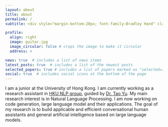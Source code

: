 ```yaml
---
layout: about
title: about
permalink: /
subtitle: <div style="margin-bottom:20px; font-family:Bradley Hand" class="motto">Explore and impress the world</div>

profile:
  align: right
  image: guitar.jpg
  image_circular: false # crops the image to make it circular
  address: >

news: true  # includes a list of news items
latest_posts: true  # includes a list of the newest posts
selected_papers: true # includes a list of papers marked as "selected={true}"
social: true  # includes social icons at the bottom of the page
---
```


 I am a junior at the University of Hong Kong. I am currently working as a research assistant in [HKU NLP group](https://hkunlp.github.io/), guided by [Dr. Tao Yu](https://taoyds.github.io/). My main research interest is in Natural Language Processing. I am now working on code generation, large language model and their applications. The goal of my research is to build applicable and efficient conversational human assistants and general artificial intelligence based on large language models.
